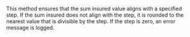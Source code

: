 This method ensures that the sum insured value aligns with a specified step. If the sum insured does not align with the step, it is rounded to the nearest value that is divisible by the step. If the step is zero, an error message is logged.
